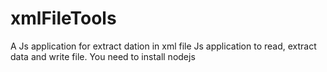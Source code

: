 # xmlFileTools
A Js application for extract dation in xml file
Js application to read, extract data and write file.
You need to install nodejs
